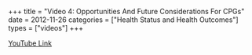 +++
title = "Video 4: Opportunities And Future Considerations For CPGs"
date = 2012-11-26
categories = ["Health Status and Health Outcomes"]
types = ["videos"]
+++

[YouTube Link](https://www.youtube.com/watch?v=j-NuXCPtkDE)
